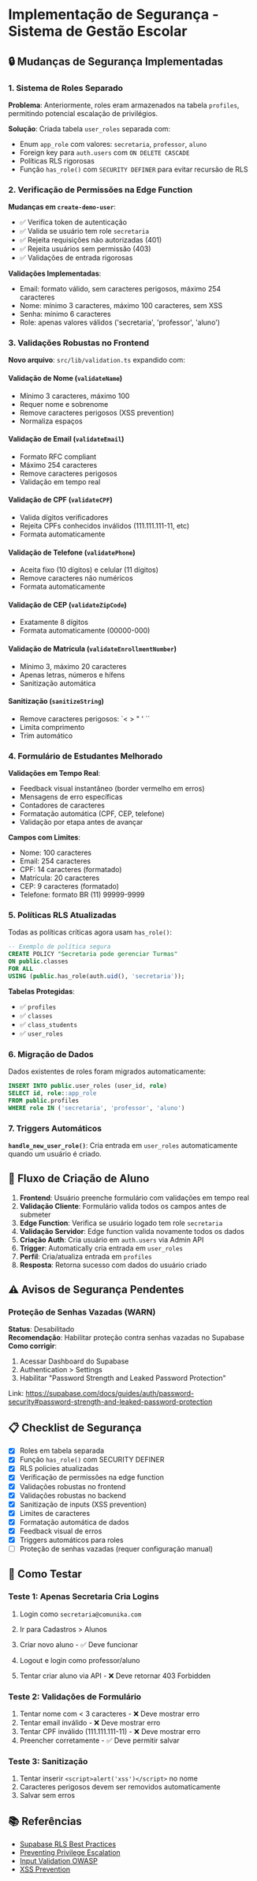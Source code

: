 # Implementação de Segurança - Sistema de Gestão Escolar

## 🔒 Mudanças de Segurança Implementadas

### 1. Sistema de Roles Separado

**Problema**: Anteriormente, roles eram armazenados na tabela `profiles`, permitindo potencial escalação de privilégios.

**Solução**: Criada tabela `user_roles` separada com:

- Enum `app_role` com valores: `secretaria`, `professor`, `aluno`
- Foreign key para `auth.users` com `ON DELETE CASCADE`
- Políticas RLS rigorosas
- Função `has_role()` com `SECURITY DEFINER` para evitar recursão de RLS

### 2. Verificação de Permissões na Edge Function

**Mudanças em `create-demo-user`**:

- ✅ Verifica token de autenticação
- ✅ Valida se usuário tem role `secretaria`
- ✅ Rejeita requisições não autorizadas (401)
- ✅ Rejeita usuários sem permissão (403)
- ✅ Validações de entrada rigorosas

**Validações Implementadas**:

- Email: formato válido, sem caracteres perigosos, máximo 254 caracteres
- Nome: mínimo 3 caracteres, máximo 100 caracteres, sem XSS
- Senha: mínimo 6 caracteres
- Role: apenas valores válidos ('secretaria', 'professor', 'aluno')

### 3. Validações Robustas no Frontend

**Novo arquivo**: `src/lib/validation.ts` expandido com:

#### Validação de Nome (`validateName`)

- Mínimo 3 caracteres, máximo 100
- Requer nome e sobrenome
- Remove caracteres perigosos (XSS prevention)
- Normaliza espaços

#### Validação de Email (`validateEmail`)

- Formato RFC compliant
- Máximo 254 caracteres
- Remove caracteres perigosos
- Validação em tempo real

#### Validação de CPF (`validateCPF`)

- Valida dígitos verificadores
- Rejeita CPFs conhecidos inválidos (111.111.111-11, etc)
- Formata automaticamente

#### Validação de Telefone (`validatePhone`)

- Aceita fixo (10 dígitos) e celular (11 dígitos)
- Remove caracteres não numéricos
- Formata automaticamente

#### Validação de CEP (`validateZipCode`)

- Exatamente 8 dígitos
- Formata automaticamente (00000-000)

#### Validação de Matrícula (`validateEnrollmentNumber`)

- Mínimo 3, máximo 20 caracteres
- Apenas letras, números e hífens
- Sanitização automática

#### Sanitização (`sanitizeString`)

- Remove caracteres perigosos: `< > " ' \``
- Limita comprimento
- Trim automático

### 4. Formulário de Estudantes Melhorado

**Validações em Tempo Real**:

- Feedback visual instantâneo (border vermelho em erros)
- Mensagens de erro específicas
- Contadores de caracteres
- Formatação automática (CPF, CEP, telefone)
- Validação por etapa antes de avançar

**Campos com Limites**:

- Nome: 100 caracteres
- Email: 254 caracteres
- CPF: 14 caracteres (formatado)
- Matrícula: 20 caracteres
- CEP: 9 caracteres (formatado)
- Telefone: formato BR (11) 99999-9999

### 5. Políticas RLS Atualizadas

Todas as políticas críticas agora usam `has_role()`:

```sql
-- Exemplo de política segura
CREATE POLICY "Secretaria pode gerenciar Turmas"
ON public.classes
FOR ALL
USING (public.has_role(auth.uid(), 'secretaria'));
```

**Tabelas Protegidas**:

- ✅ `profiles`
- ✅ `classes`
- ✅ `class_students`
- ✅ `user_roles`

### 6. Migração de Dados

Dados existentes de roles foram migrados automaticamente:

```sql
INSERT INTO public.user_roles (user_id, role)
SELECT id, role::app_role
FROM public.profiles
WHERE role IN ('secretaria', 'professor', 'aluno')
```

### 7. Triggers Automáticos

**`handle_new_user_role()`**: Cria entrada em `user_roles` automaticamente quando um usuário é criado.

## 🔐 Fluxo de Criação de Aluno

1. **Frontend**: Usuário preenche formulário com validações em tempo real
2. **Validação Cliente**: Formulário valida todos os campos antes de submeter
3. **Edge Function**: Verifica se usuário logado tem role `secretaria`
4. **Validação Servidor**: Edge function valida novamente todos os dados
5. **Criação Auth**: Cria usuário em `auth.users` via Admin API
6. **Trigger**: Automatically cria entrada em `user_roles`
7. **Perfil**: Cria/atualiza entrada em `profiles`
8. **Resposta**: Retorna sucesso com dados do usuário criado

## ⚠️ Avisos de Segurança Pendentes

### Proteção de Senhas Vazadas (WARN)

**Status**: Desabilitado  
**Recomendação**: Habilitar proteção contra senhas vazadas no Supabase
**Como corrigir**:

1. Acessar Dashboard do Supabase
2. Authentication > Settings
3. Habilitar "Password Strength and Leaked Password Protection"

Link: https://supabase.com/docs/guides/auth/password-security#password-strength-and-leaked-password-protection

## 📋 Checklist de Segurança

- [x] Roles em tabela separada
- [x] Função `has_role()` com SECURITY DEFINER
- [x] RLS policies atualizadas
- [x] Verificação de permissões na edge function
- [x] Validações robustas no frontend
- [x] Validações robustas no backend
- [x] Sanitização de inputs (XSS prevention)
- [x] Limites de caracteres
- [x] Formatação automática de dados
- [x] Feedback visual de erros
- [x] Triggers automáticos para roles
- [ ] Proteção de senhas vazadas (requer configuração manual)

## 🧪 Como Testar

### Teste 1: Apenas Secretaria Cria Logins

1. Login como `secretaria@comunika.com`
2. Ir para Cadastros > Alunos
3. Criar novo aluno - ✅ Deve funcionar

4. Logout e login como professor/aluno
5. Tentar criar aluno via API - ❌ Deve retornar 403 Forbidden

### Teste 2: Validações de Formulário

1. Tentar nome com < 3 caracteres - ❌ Deve mostrar erro
2. Tentar email inválido - ❌ Deve mostrar erro
3. Tentar CPF inválido (111.111.111-11) - ❌ Deve mostrar erro
4. Preencher corretamente - ✅ Deve permitir salvar

### Teste 3: Sanitização

1. Tentar inserir `<script>alert('xss')</script>` no nome
2. Caracteres perigosos devem ser removidos automaticamente
3. Salvar sem erros

## 📚 Referências

- [Supabase RLS Best Practices](https://supabase.com/docs/guides/auth/row-level-security)
- [Preventing Privilege Escalation](https://supabase.com/docs/guides/auth/managing-user-data#advanced-techniques)
- [Input Validation OWASP](https://cheatsheetseries.owasp.org/cheatsheets/Input_Validation_Cheat_Sheet.html)
- [XSS Prevention](https://cheatsheetseries.owasp.org/cheatsheets/Cross_Site_Scripting_Prevention_Cheat_Sheet.html)
